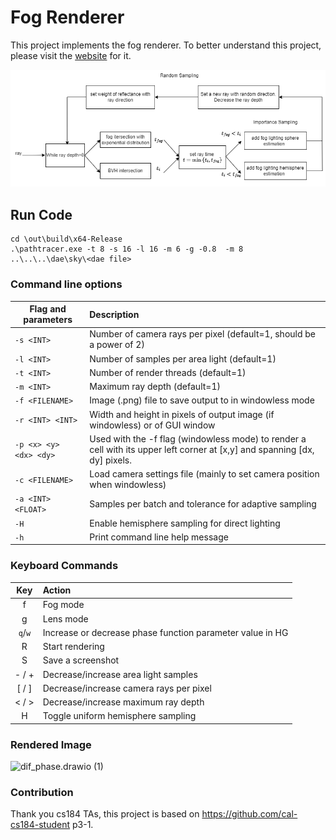 # Fog Renderer

This project implements the fog renderer. To better understand this project, please visit the [website](https://58191554.github.io/fog_renderer.html) for it.

![pipelin1.png](https://github.com/58191554/FogRenderer/blob/main/images/pipeline1.png)

## Run Code

```
cd \out\build\x64-Release
.\pathtracer.exe -t 8 -s 16 -l 16 -m 6 -g -0.8  -m 8  ..\..\..\dae\sky\<dae file>
```

### Command line options

| Flag and parameters    | Description                                                  |
| ---------------------- | :----------------------------------------------------------- |
| `-s <INT>`             | Number of camera rays per pixel (default=1, should be a power of 2) |
| `-l <INT>`             | Number of samples per area light (default=1)                 |
| `-t <INT>`             | Number of render threads (default=1)                         |
| `-m <INT>`             | Maximum ray depth (default=1)                                |
| `-f <FILENAME>`        | Image (.png) file to save output to in windowless mode       |
| `-r <INT> <INT>`       | Width and height in pixels of output image (if windowless) or of GUI window |
| `-p <x> <y> <dx> <dy>` | Used with the -f flag (windowless mode) to render a cell with its upper left corner at [x,y] and spanning [dx, dy] pixels. |
| `-c <FILENAME>`        | Load camera settings file (mainly to set camera position when windowless) |
| `-a <INT> <FLOAT>`     | Samples per batch and tolerance for adaptive sampling        |
| `-H`                   | Enable hemisphere sampling for direct lighting               |
| `-h`                   | Print command line help message                              |

### Keyboard Commands

|   Key   | Action                                                    |
| :-----: | :-------------------------------------------------------- |
|    f    | Fog mode                                                  |
|    g    | Lens mode                                                 |
| `q`/`w` | Increase or decrease phase function parameter value in HG |
|    R    | Start rendering                                           |
|    S    | Save a screenshot                                         |
|  - / +  | Decrease/increase area light samples                      |
|  [ / ]  | Decrease/increase camera rays per pixel                   |
|  < / >  | Decrease/increase maximum ray depth                       |
|    H    | Toggle uniform hemisphere sampling                        |

### Rendered Image

![dif_phase.drawio (1)](https://github.com/58191554/FogRenderer/blob/main/images/dif_phase.drawio%20(1).png)
### Contribution
Thank you cs184 TAs, this project is based on https://github.com/cal-cs184-student p3-1.

